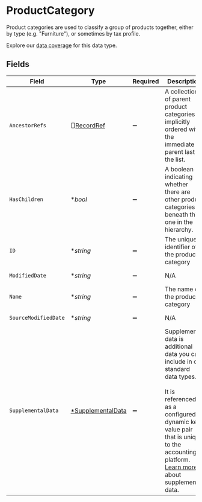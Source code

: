 # ProductCategory

Product categories are used to classify a group of products together, either by type (e.g. "Furniture"), or sometimes by tax profile.

Explore our [data coverage](https://knowledge.codat.io/supported-features/commerce?view=tab-by-data-type&dataType=commerce-productCategories) for this data type.


## Fields

| Field                                                                                                                                                                                                                                                                            | Type                                                                                                                                                                                                                                                                             | Required                                                                                                                                                                                                                                                                         | Description                                                                                                                                                                                                                                                                      | Example                                                                                                                                                                                                                                                                          |
| -------------------------------------------------------------------------------------------------------------------------------------------------------------------------------------------------------------------------------------------------------------------------------- | -------------------------------------------------------------------------------------------------------------------------------------------------------------------------------------------------------------------------------------------------------------------------------- | -------------------------------------------------------------------------------------------------------------------------------------------------------------------------------------------------------------------------------------------------------------------------------- | -------------------------------------------------------------------------------------------------------------------------------------------------------------------------------------------------------------------------------------------------------------------------------- | -------------------------------------------------------------------------------------------------------------------------------------------------------------------------------------------------------------------------------------------------------------------------------- |
| `AncestorRefs`                                                                                                                                                                                                                                                                   | [][RecordRef](../../models/shared/recordref.md)                                                                                                                                                                                                                                  | :heavy_minus_sign:                                                                                                                                                                                                                                                               | A collection of parent product categories implicitly ordered with the immediate parent last in the list.                                                                                                                                                                         |                                                                                                                                                                                                                                                                                  |
| `HasChildren`                                                                                                                                                                                                                                                                    | **bool*                                                                                                                                                                                                                                                                          | :heavy_minus_sign:                                                                                                                                                                                                                                                               | A boolean indicating whether there are other product categories beneath this one in the hierarchy.                                                                                                                                                                               |                                                                                                                                                                                                                                                                                  |
| `ID`                                                                                                                                                                                                                                                                             | **string*                                                                                                                                                                                                                                                                        | :heavy_minus_sign:                                                                                                                                                                                                                                                               | The unique identifier of the product category                                                                                                                                                                                                                                    | "102"                                                                                                                                                                                                                                                                            |
| `ModifiedDate`                                                                                                                                                                                                                                                                   | **string*                                                                                                                                                                                                                                                                        | :heavy_minus_sign:                                                                                                                                                                                                                                                               | N/A                                                                                                                                                                                                                                                                              | 2022-10-23T00:00:00.000Z                                                                                                                                                                                                                                                         |
| `Name`                                                                                                                                                                                                                                                                           | **string*                                                                                                                                                                                                                                                                        | :heavy_minus_sign:                                                                                                                                                                                                                                                               | The name of the product category                                                                                                                                                                                                                                                 | Entertainment                                                                                                                                                                                                                                                                    |
| `SourceModifiedDate`                                                                                                                                                                                                                                                             | **string*                                                                                                                                                                                                                                                                        | :heavy_minus_sign:                                                                                                                                                                                                                                                               | N/A                                                                                                                                                                                                                                                                              | 2022-10-23T00:00:00.000Z                                                                                                                                                                                                                                                         |
| `SupplementalData`                                                                                                                                                                                                                                                               | [*SupplementalData](../../models/shared/supplementaldata.md)                                                                                                                                                                                                                     | :heavy_minus_sign:                                                                                                                                                                                                                                                               | Supplemental data is additional data you can include in our standard data types. <br/><br/>It is referenced as a configured dynamic key value pair that is unique to the accounting platform. [Learn more](https://docs.codat.io/using-the-api/additional-data) about supplemental data. |                                                                                                                                                                                                                                                                                  |